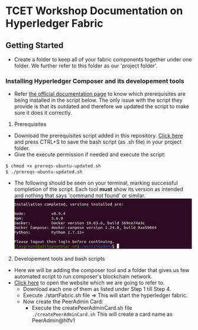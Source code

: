 # TCET Workshop Documentation on Hyperledger Fabric 
## Getting Started
- Create a folder to keep all of your fabric components together under one folder. We further refer to this folder as our 'project folder'.
### Installing Hyperledger Composer and its developement tools
- Refer [the official documentation page](https://hyperledger.github.io/composer/latest/installing/installing-prereqs.html) to know which prerequisites are being installed in the script below. The only issue with the script they provide is that its outdated and therefore we updated the script to make sure it does it correctly.
1. Prerequisites
- Download the prerequisites script added in this repository. [Click here](https://raw.githubusercontent.com/AdityaNambiar/tcethlfworkshop/master/prereqs-ubuntu-updated.sh) and press CTRL+S to save the bash script (as .sh file) in your project folder. 
- Give the execute permission if needed and execute the script:
```
$ chmod +x prereqs-ubuntu-updated.sh
$ ./prereqs-ubuntu-updated.sh
```
  - The following should be seen on your terminal, marking successful completion of the script. Each tool **must** show its version as intended and nothing that says 'command not found' or similar.
  ![Terminal Output](screenshots/termoutput.png)

2. Developement tools and bash scripts
- Here we will be adding the composer tool and a folder that gives us few automated script to run composer's blockchain network. 
- [Click here](https://hyperledger.github.io/composer/latest/installing/development-tools.html) to open the website which we are going to refer to.
  - Download each one of them as listed under Step 1 till Step 4.
  - Execute ./startFabric.sh file => This will start the hyperledger fabric.
  - Now create the PeerAdmin Card:
    - Execute the createPeerAdminCard.sh file 
		  `./createPeerAdminCard.sh`
      This will create a card name as PeerAdmin@hlfv1

  
    
